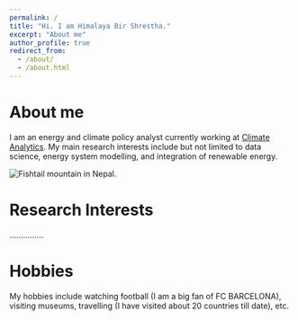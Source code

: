 ```yaml
---
permalink: /
title: "Hi. I am Himalaya Bir Shrestha."
excerpt: "About me"
author_profile: true
redirect_from: 
  - /about/
  - /about.html
---
```

About me
========
I am an energy and climate policy analyst currently working at [Climate Analytics](https://www.climateanalytics.org). My main research interests include but not limited to data science, energy system modelling, and integration of renewable energy. 

![Fishtail mountain in Nepal.](/images/fishtal.jpg "Image by Raimond Klavins in Unsplash.")

Research Interests
======
...............

Hobbies
======
My hobbies include watching football (I am a big fan of FC BARCELONA), visiting museums, travelling (I have visited about 20 countries till date), etc.
